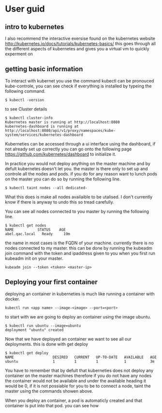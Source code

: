 <h1> User guid </h1>

<h2> intro to kubernetes </h2>

I also recommend the interactive exersise found on the kubernetes website http://kubernetes.io/docs/tutorials/kubernetes-basics/
this goes through all the different aspects of kubernetes and gives you a virtual vm to quickly experment on

<h2> getting basic information </h2>

To interact with kubernet you use the command kubectl can be pronouced kube-controle, you can see check if everything is installed by typeing the following command.

	$ kubectl -version
	
to see Cluster details

	$ kubectl cluster-info
	Kubernetes master is running at http://localhost:8080                                          
	kubernetes-dashboard is running at http://localhost:8080/api/v1/proxy/namespaces/kube-system/services/kubernetes-dashboard 
	
Kuberneties can be accessed through a ui interface using the dashboard, if not already set up correctly you can go onto the following page https://github.com/kubernetes/dashboard to initialize it. 

In practice you would not deploy anything on the master machine and by defult kubernetes doesn't let you. the master is there only to set up and controle all the nodes and pods. if you do for any reason want to lunch pods on the master you can do so by running the following line.
	
	$ kubectl taint nodes --all dedicated-
	
What this does is make all nodes availaible to be utalised. I don't currently know if there is anyway to undo this so tread carefully.

You can see all nodes connected to you master by running the following line.
	
	$ kubectl get nodes
	NAME           STATUS    AGE                                                               
	abel.qac.local   Ready     19m 
	
the name in most cases is the FQDN of your machine. currently there is no nodes connected to my master. this can be done by running the kubeadm join command with the token and ipaddress given to you when you first run kubeadm init on your master.

	kubeadm join --token <token> <master-ip>
	
<h2> Deploying your first container </h2>

deploying an container in kuberneties is much like running a container with docker.

	kubectl run <app name> --image-<image> --port=<port>
	
to start with we are going to deploy an container using the image ubuntu. 
	
	$ kubectl run ubuntu --image=ubuntu 
	deployment "ubuntu" created

Now that we have deployed an container we want to see all our deployments. this is done with get deploy

	$ kubectl get deploy
	NAME                  DESIRED   CURRENT   UP-TO-DATE   AVAILABLE   AGE         
	ubuntu                1         1         1            1           3m   

You have to remember that by defult that kuberneties does not deploy any container on the master machines therefore if you do not have any nodes the container would not be available and under the available heading it would be 0, if it is not possiable for you to be to connect a node, taint the master using the commands showen above.

When you deploy an container, a pod is automaticly created and that container is put into that pod. you can see how 

	
